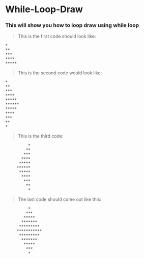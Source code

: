 # While-Loop-Draw
### This will show you how to loop draw using while loop

>This is the first code should look like:
```
*
**
***
****
*****

```

>This is the second code would look like:


```
*
**
***
****
*****
******
*****
****
***
**
*
```
>This is the third code:
```
          *
         **
        ***
       ****
      *****
     ******
      *****
       ****
        ***
         **
          *
```

>The last code should come out like this:


```
          *
         ***
        *****
       *******
      *********
     ***********
      *********
       *******
        *****
         ***
          *
```
